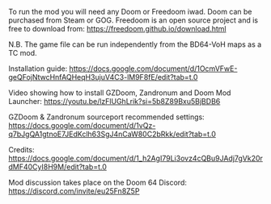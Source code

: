 To run the mod you will need any Doom or Freedoom iwad. Doom can be purchased from Steam or GOG. Freedoom is an open source project and is free to download from: https://freedoom.github.io/download.html

N.B. The game file can be run independently from the BD64-VoH maps as a TC mod.

Installation guide:
https://docs.google.com/document/d/1OcmVFwE-geQFojNtwcHnfAQHeqH3ujuV4C3-lM9F8fE/edit?tab=t.0

Video showing how to install GZDoom, Zandronum and Doom Mod Launcher:
https://youtu.be/lzFlUGhLrik?si=5b8Z89Bxu5BjBDB6

GZDoom & Zandronum sourceport recommended settings:
https://docs.google.com/document/d/1vQz-q7bJgQA1gtnoE7JEdKclh63SgJ4nCaW80C2bRkk/edit?tab=t.0

Credits:
https://docs.google.com/document/d/1_h2AgI79Li3ovz4cQBu9JAdj7gVk20rdMF40CyI8H9M/edit?tab=t.0

Mod discussion takes place on the Doom 64 Discord:
https://discord.com/invite/eu25Fn8Z5P
